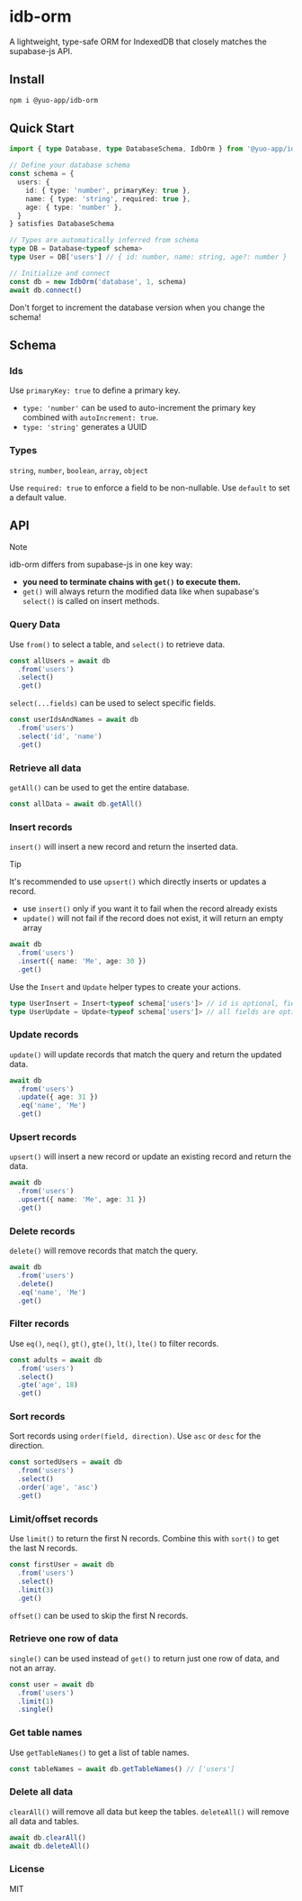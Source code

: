 # idb-orm

A lightweight, type-safe ORM for IndexedDB that closely matches the supabase-js API.

## Install

```bash
npm i @yuo-app/idb-orm
```

## Quick Start

```typescript
import { type Database, type DatabaseSchema, IdbOrm } from '@yuo-app/idb-orm'

// Define your database schema
const schema = {
  users: {
    id: { type: 'number', primaryKey: true },
    name: { type: 'string', required: true },
    age: { type: 'number' },
  }
} satisfies DatabaseSchema

// Types are automatically inferred from schema
type DB = Database<typeof schema>
type User = DB['users'] // { id: number, name: string, age?: number }

// Initialize and connect
const db = new IdbOrm('database', 1, schema)
await db.connect()
```

Don't forget to increment the database version when you change the schema!

## Schema

### Ids

Use `primaryKey: true` to define a primary key.

- `type: 'number'` can be used to auto-increment the primary key combined with `autoIncrement: true`.
- `type: 'string'` generates a UUID

### Types

`string`, `number`, `boolean`, `array`, `object`

Use `required: true` to enforce a field to be non-nullable.
Use `default` to set a default value.

## API

>[!NOTE]
> idb-orm differs from supabase-js in one key way:
>
> - **you need to terminate chains with `get()` to execute them.**
> - `get()` will always return the modified data like when supabase's `select()` is called on insert methods.

### Query Data

Use `from()` to select a table, and `select()` to retrieve data.

```typescript
const allUsers = await db
  .from('users')
  .select()
  .get()
```

`select(...fields)` can be used to select specific fields.

```typescript
const userIdsAndNames = await db
  .from('users')
  .select('id', 'name')
  .get()
```

### Retrieve all data

`getAll()` can be used to get the entire database.

```typescript
const allData = await db.getAll()
```

### Insert records

`insert()` will insert a new record and return the inserted data.

>[!TIP]
> It's recommended to use `upsert()` which directly inserts or updates a record.
>
> - use `insert()` only if you want it to fail when the record already exists
> - `update()` will not fail if the record does not exist, it will return an empty array

```typescript
await db
  .from('users')
  .insert({ name: 'Me', age: 30 })
  .get()
```

Use the `Insert` and `Update` helper types to create your actions.

```typescript
type UserInsert = Insert<typeof schema['users']> // id is optional, fields with default values are optional
type UserUpdate = Update<typeof schema['users']> // all fields are optional (Partial<> also works)
```

### Update records

`update()` will update records that match the query and return the updated data.

```typescript
await db
  .from('users')
  .update({ age: 31 })
  .eq('name', 'Me')
  .get()
```

### Upsert records

`upsert()` will insert a new record or update an existing record and return the data.

```typescript
await db
  .from('users')
  .upsert({ name: 'Me', age: 31 })
  .get()
```

### Delete records

`delete()` will remove records that match the query.

```typescript
await db
  .from('users')
  .delete()
  .eq('name', 'Me')
  .get()
```

### Filter records

Use `eq()`, `neq()`, `gt()`, `gte()`, `lt()`, `lte()` to filter records.

```typescript
const adults = await db
  .from('users')
  .select()
  .gte('age', 18)
  .get()
```

### Sort records

Sort records using `order(field, direction)`. Use `asc` or `desc` for the direction.

```typescript
const sortedUsers = await db
  .from('users')
  .select()
  .order('age', 'asc')
  .get()
```

### Limit/offset records

Use `limit()` to return the first N records. Combine this with `sort()` to get the last N records.

```typescript
const firstUser = await db
  .from('users')
  .select()
  .limit(3)
  .get()
```

`offset()` can be used to skip the first N records.

### Retrieve one row of data

`single()` can be used instead of `get()` to return just one row of data, and not an array.

```typescript
const user = await db
  .from('users')
  .limit(1)
  .single()
```

### Get table names

Use `getTableNames()` to get a list of table names.

```typescript
const tableNames = await db.getTableNames() // ['users']
```

### Delete all data

`clearAll()` will remove all data but keep the tables.
`deleteAll()` will remove all data and tables.

```typescript
await db.clearAll()
await db.deleteAll()
```

### License

MIT

